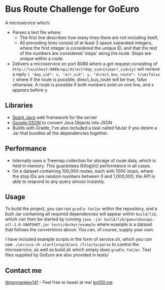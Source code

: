 # Bus Route Challenge for GoEuro
A microservice which:
* Parses a text file where:
  * The first line describes how many lines there are not including itself,
  * All preceding lines consist of at least 3 space separated integers, where the first integer is considered the unique ID, and that the rest of the numbers are considered 'stops' along the route. Stops are unique within a route.
* Delivers a microservice on port 8088 where a get request consisting of ```http://localhost:8088/api/direct?dep_sid={x}&arr_sid={y}``` will recieve a reply ```{ "dep_sid": x, "arr_sid": y, "direct_bus_route": true/false }``` where if the route is possible, direct_bus_route will be true, false otherwise. A route is possible if both numbers exist on one line, and x appears before y.

## Libraries
* [Spark Java](http://sparkjava.com/) web framework for the server
* [Google GSON](https://github.com/google/gson) to convert Java Objects into JSON
* Builds with Gradle, I've also included a task called fatJar if you desire a Jar that bundles all the dependencies together.

## Performance
* Internally uses a Treemap collection for storage of route data, which is held in memory. This guarantees Θ(log(n)) performance in all cases.
* On a dataset containing 100,000 routes, each with 1000 stops, where the stop IDs are random numbers between 0 and 1,000,000, the API is able to respond to any query almost instantly.

## Usage
To build the project, you can run ```gradle fatJar``` within the repository, and a built Jar containing all required dependencies will appear within ```build/lib```, which can then be started by running ```java -jar build/lib/goeurobusapi-all-1.0-SNAPSHOT.jar tests/docker/example``` where example is a dataset that follows the conventions above. You can, of course, supply your own.

I have included example scripts in the form of service.sh, which you can use ```./service.sh start|stop|block /file/to/parse``` to control the microservice, as well as build.sh which simply does ```gradle fatJar```. Test files supplied by GoEuro are also provided in tests/

## Contact me
[@normankev141](https://twitter.com/normankev141) - Feel free to tweet at me!
[kn100.me](https://kn100.me)


